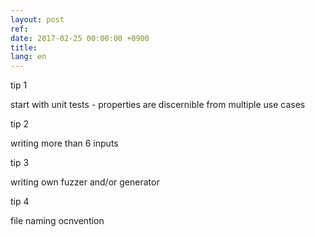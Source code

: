 ```yaml
---
layout: post
ref: 
date: 2017-02-25 00:00:00 +0900
title: 
lang: en
---
```


tip 1

start with unit tests - properties are discernible from multiple use cases

tip 2

writing more than 6 inputs

tip 3

writing own fuzzer and/or generator

tip 4

file naming ocnvention
